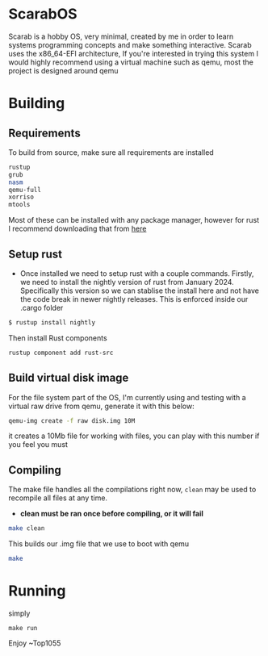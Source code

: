 # ScarabOS
Scarab is a hobby OS, very minimal, created by me in order to learn systems programming concepts and make something interactive.
Scarab uses the x86_64-EFI architecture, If you're interested in trying this system I would highly recommend using a virtual machine such as qemu, most the project is designed around qemu


# Building

## Requirements
To build from source, make sure all requirements are installed
```sh
rustup
grub
nasm
qemu-full
xorriso
mtools
```
Most of these can be installed with any package manager, however for rust I recommend downloading that from [here](https://rustup.rs/)
## Setup rust
- Once installed we need to setup rust with a couple commands.
Firstly, we need to install the nightly version of rust from January 2024. Specifically this version so we can stablise the install here and not have the code break in newer nightly releases. This is enforced inside our .cargo folder
```sh
$ rustup install nightly
```
Then install Rust components
```sh
rustup component add rust-src
```

## Build virtual disk image
For the file system part of the OS, I'm currently using and testing with a virtual raw drive from qemu, generate it with this below:
```sh
qemu-img create -f raw disk.img 10M
```
it creates a 10Mb file for working with files, you can play with this number if you feel you must

## Compiling
The make file handles all the compilations right now, `clean` may be used to recompile all files at any time.
- **clean must be ran once before compiling, or it will fail**
```sh
make clean
```
This builds our .img file that we use to boot with qemu
```sh
make
```

# Running
simply
```
make run
```
Enjoy ~Top1055
